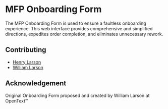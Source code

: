 # MFP Onboarding Form

The MFP Onboarding Form is used to ensure a faultless onboarding experience.
This web interface provides comprehensive and simplified directions, expedites order completion, and eliminates unnecessary rework.

## Contributing

- [Henry Larson](www.linkedin.com/in/henrylarson22)
- [William Larson](https://www.linkedin.com/in/will-larson/)

## Acknowledgement

Original Onboarding Form proposed and created by William Larson at OpenText™
